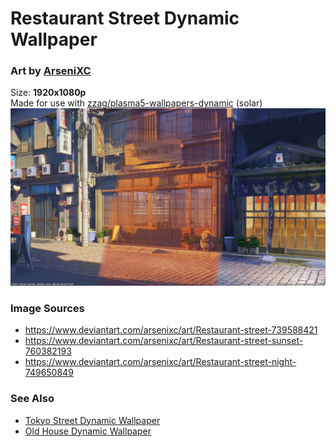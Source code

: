 # Restaurant Street Dynamic Wallpaper
### Art by [ArseniXC](https://www.deviantart.com/arsenixc/gallery)  
Size: **1920x1080p**  
Made for use with [zzag/plasma5-wallpapers-dynamic](https://github.com/zzag/plasma5-wallpapers-dynamic) (solar)  
![](https://github.com/resindrake/plasma5-wallpapers-dynamic-restaurant-street/blob/master/contents/images/restaurant-street-preview.jpg)
### Image Sources
* https://www.deviantart.com/arsenixc/art/Restaurant-street-739588421  
* https://www.deviantart.com/arsenixc/art/Restaurant-street-sunset-760382193  
* https://www.deviantart.com/arsenixc/art/Restaurant-street-night-749650849  
### See Also
* [Tokyo Street Dynamic Wallpaper](https://github.com/resindrake/plasma5-wallpapers-dynamic-tokyo-street)  
* [Old House Dynamic Wallpaper](https://github.com/resindrake/plasma5-wallpapers-dynamic-old-house)  
